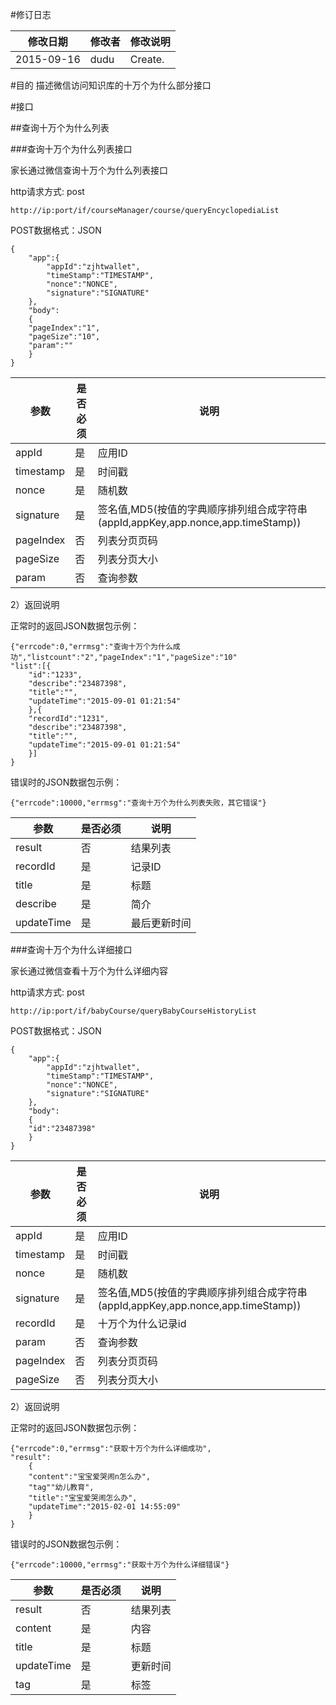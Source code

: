 #修订日志

修改日期|修改者|修改说明
------|------|-------
2015-09-16|dudu|Create.
 




#目的
描述微信访问知识库的十万个为什么部分接口



#接口

##查询十万个为什么列表

###查询十万个为什么列表接口

家长通过微信查询十万个为什么列表接口


http请求方式: post


    http://ip:port/if/courseManager/course/queryEncyclopediaList


POST数据格式：JSON

    {
        "app":{
            "appId":"zjhtwallet",
            "timeStamp":"TIMESTAMP", 
            "nonce":"NONCE",
            "signature":"SIGNATURE"
        },        
        "body":
        {
	    "pageIndex":"1",
	    "pageSize":"10",
	    "param":""
        }
    } 


参数|是否必须|说明
----|----|-----
appId|是|应用ID
timestamp|是|时间戳
nonce|是|随机数
signature|是|签名值,MD5(按值的字典顺序排列组合成字符串(appId,appKey,app.nonce,app.timeStamp))
pageIndex|否|列表分页页码
pageSize |否|列表分页大小
param  |否|查询参数


2）返回说明

正常时的返回JSON数据包示例：
 
    {"errcode":0,"errmsg":"查询十万个为什么成功","listcount":"2","pageIndex":"1","pageSize":"10"
	"list":[{
		"id":"1233",
		"describe":"23487398",
		"title":"",
		"updateTime":"2015-09-01 01:21:54"
		},{
		"recordId":"1231",
		"describe":"23487398",
		"title":"",
		"updateTime":"2015-09-01 01:21:54"
		}]
    }

错误时的JSON数据包示例：

    {"errcode":10000,"errmsg":"查询十万个为什么列表失败，其它错误"}

参数|是否必须|说明
----|----|-----
result|否|结果列表
recordId |是|记录ID
title |是|标题
describe |是|简介
updateTime|是|最后更新时间


###查询十万个为什么详细接口

家长通过微信查看十万个为什么详细内容


http请求方式: post


    http://ip:port/if/babyCourse/queryBabyCourseHistoryList


POST数据格式：JSON

    {
        "app":{
            "appId":"zjhtwallet",
            "timeStamp":"TIMESTAMP", 
            "nonce":"NONCE",
            "signature":"SIGNATURE"
        },        
        "body":
        { 
	    "id":"23487398"
        }
    } 


参数|是否必须|说明
----|----|-----
appId|是|应用ID
timestamp|是|时间戳
nonce|是|随机数
signature|是|签名值,MD5(按值的字典顺序排列组合成字符串(appId,appKey,app.nonce,app.timeStamp))
recordId |是|十万个为什么记录id
param    |否|查询参数
pageIndex|否|列表分页页码
pageSize |否|列表分页大小



2）返回说明

正常时的返回JSON数据包示例：
 
    {"errcode":0,"errmsg":"获取十万个为什么详细成功",
	"result":
		{
		"content":"宝宝爱哭闹n怎么办",
		"tag""幼儿教育",
		"title":"宝宝爱哭闹怎么办",
		"updateTime":"2015-02-01 14:55:09"
		}
    }

错误时的JSON数据包示例：

    {"errcode":10000,"errmsg":"获取十万个为什么详细错误"}



参数|是否必须|说明
----|----|-----
result|否|结果列表
content |是|内容
title |是|标题 
updateTime |是|更新时间
tag |是|标签






